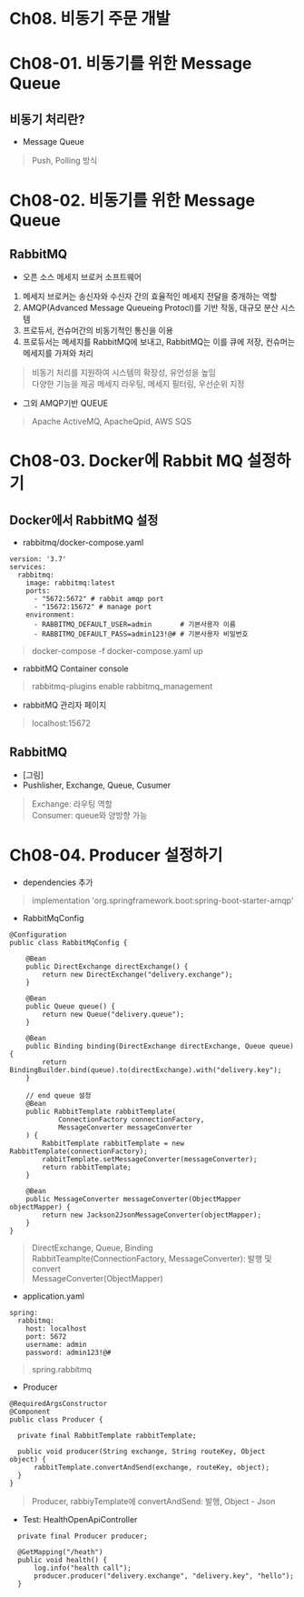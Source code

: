 # Ch08. 비동기 주문 개발
# Ch08-01. 비동기를 위한 Message Queue
## 비동기 처리란?
- Message Queue
> Push, Polling 방식


# Ch08-02. 비동기를 위한 Message Queue
## RabbitMQ
- 오픈 소스 메세지 브로커 소프트웨어
1. 메세지 브로커는 송신자와 수신자 간의 효율적인 메세지 전달을 중개하는 역할
2. AMQP(Advanced Message Queueing Protocl)를 기반 작동, 대규모 분산 시스템
3. 프로듀서, 컨슈머간의 비동기적인 통신을 이용
4. 프로듀서는 메세지를 RabbitMQ에 보내고, RabbitMQ는 이를 큐에 저장, 컨슈머는 메세지를 가져와 처리
> 비동기 처리를 지원하여 시스템의 확장성, 유언성을 높임  
다양한 기능을 제공 메세지 라우팅, 메세지 필터링, 우선순위 지정
- 그외 AMQP기반 QUEUE
> Apache ActiveMQ, ApacheQpid, AWS SQS


# Ch08-03. Docker에 Rabbit MQ 설정하기
## Docker에서 RabbitMQ 설정
- rabbitmq/docker-compose.yaml
```
version: '3.7'
services:
  rabbitmq:
    image: rabbitmq:latest
    ports:
      - "5672:5672" # rabbit amqp port
      - "15672:15672" # manage port
    environment:
      - RABBITMQ_DEFAULT_USER=admin       # 기본사용자 이름
      - RABBITMQ_DEFAULT_PASS=admin123!@# # 기본사용자 비밀번호
```
> docker-compose -f docker-compose.yaml up
- rabbitMQ Container console
> rabbitmq-plugins enable rabbitmq_management
- rabbitMQ 관리자 페이지
> localhost:15672

## RabbitMQ
- [그림]
- Pushlisher, Exchange, Queue, Cusumer
> Exchange: 라우팅 역할  
Consumer: queue와 양방향 가능


# Ch08-04. Producer 설정하기
- dependencies 추가
>  implementation 'org.springframework.boot:spring-boot-starter-amqp'
- RabbitMqConfig
```
@Configuration
public class RabbitMqConfig {

    @Bean
    public DirectExchange directExchange() {
        return new DirectExchange("delivery.exchange");
    }

    @Bean
    public Queue queue() {
        return new Queue("delivery.queue");
    }

    @Bean
    public Binding binding(DirectExchange directExchange, Queue queue) {
        return BindingBuilder.bind(queue).to(directExchange).with("delivery.key");
    }

    // end queue 설정
    @Bean
    public RabbitTemplate rabbitTemplate(
            ConnectionFactory connectionFactory,
            MessageConverter messageConverter
    ) {
        RabbitTemplate rabbitTemplate = new RabbitTemplate(connectionFactory);
        rabbitTemplate.setMessageConverter(messageConverter);
        return rabbitTemplate;
    }

    @Bean
    public MessageConverter messageConverter(ObjectMapper objectMapper) {
        return new Jackson2JsonMessageConverter(objectMapper);
    }
}
```
> DirectExchange, Queue, Binding  
RabbitTeamplte(ConnectionFactory, MessageConverter): 발행 및 convert  
MessageConverter(ObjectMapper)

- application.yaml
```
spring:
  rabbitmq:
    host: localhost
    port: 5672
    username: admin
    password: admin123!@#
```
> spring.rabbitmq

- Producer
```
@RequiredArgsConstructor
@Component
public class Producer {

  private final RabbitTemplate rabbitTemplate;

  public void producer(String exchange, String routeKey, Object object) {
      rabbitTemplate.convertAndSend(exchange, routeKey, object);
  }
}
```
> Producer, rabbiyTemplate에 convertAndSend: 발행, Object - Json

- Test: HealthOpenApiController
```
  private final Producer producer;

  @GetMapping("/heath")
  public void health() {
      log.info("health call");
      producer.producer("delivery.exchange", "delivery.key", "hello");
  }
```